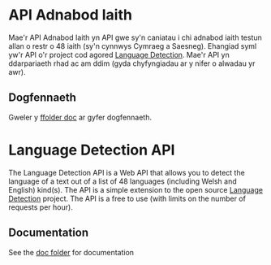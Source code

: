 # API Adnabod Iaith

Mae'r API Adnabod Iaith yn API gwe sy'n caniatau i chi adnabod iaith testun allan o restr o 48 iaith (sy'n cynnwys Cymraeg a Saesneg).
Ehangiad syml yw'r API o'r project cod agored [Language Detection](https://code.google.com/p/language-detection/).
Mae'r API yn ddarpariaeth rhad ac am ddim (gyda chyfyngiadau ar y nifer o alwadau yr awr).

## Dogfennaeth

Gweler y [ffolder doc](doc/README.md) ar gyfer dogfennaeth.

# Language Detection API

The Language Detection API is a Web API that allows you to detect the language of a text out of a list of 48 languages (including Welsh and English) kind(s).
The API is a simple extension to the open source [Language Detection](https://code.google.com/p/language-detection/) project.
The API is a free to use (with limits on the number of requests per hour).

## Documentation

See the [doc folder](doc/README.md) for documentation